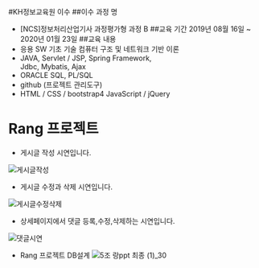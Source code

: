 #KH정보교육원 이수
##이수 과정 명
- [NCS]정보처리산업기사 과정평가형 과정 B
##교육 기간
2019년 08월 16일 ~ 2020년 01월 23일
##교육 내용
- 응용 SW 기초 기술
    컴퓨터 구조 및 네트워크 기반 이론
- JAVA, Servlet / JSP,
   Spring Framework,   
   Jdbc, Mybatis, Ajax
- ORACLE
   SQL, PL/SQL
- github (프로젝트 관리도구)
- HTML / CSS / bootstrap4
   JavaScript / jQuery

# Rang 프로젝트


- 게시글 작성 시연입니다.



![게시글작성](https://user-images.githubusercontent.com/53084458/82644602-8c173480-9c4c-11ea-9a10-03ad688e6022.gif)


- 게시글 수정과 삭제 시연입니다.


![게시글수정삭제](https://user-images.githubusercontent.com/53084458/82644845-f62fd980-9c4c-11ea-80bd-0bc262bca87e.gif)



- 상세페이지에서 댓글 등록,수정,삭제하는 시연입니다.


![댓글시연](https://user-images.githubusercontent.com/53084458/82644988-24151e00-9c4d-11ea-8d4a-3c2c85963134.gif)


- Rang 프로젝트 DB설계
![5조 랑ppt 최종 (1)_30](https://user-images.githubusercontent.com/53084458/82640993-95050780-9c46-11ea-839f-6e54fbad4f00.png)

